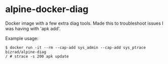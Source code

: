 # alpine-docker-diag
Docker image with a few extra diag tools. Made this to troubleshoot issues I was having with 'apk add'.

Example usage:
<pre><code>$ docker run -it --rm --cap-add sys_admin --cap-add sys_ptrace bizrad/alpine-diag
/ # strace -s 200 apk update</code></pre>
